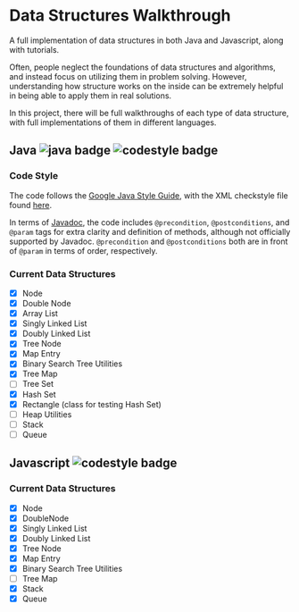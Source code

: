 # Data Structures Walkthrough

A full implementation of data structures in both Java and Javascript, along with tutorials.

Often, people neglect the foundations of data structures and algorithms, and instead focus on utilizing them in problem solving. However, understanding how structure works on the inside can be extremely helpful in being able to apply them in real solutions.

In this project, there will be full walkthroughs of each type of data structure, with full implementations of them in different languages.

## Java ![java badge](https://img.shields.io/badge/java-tested-brightgreen.svg) ![codestyle badge](https://img.shields.io/badge/codestyle-google-blue.svg)

### Code Style

The code follows the [Google Java Style Guide](http://checkstyle.sourceforge.net/reports/google-java-style-20170228.html#s7.3-javadoc-where-required), with the XML checkstyle file found [here](https://github.com/checkstyle/checkstyle/blob/master/src/main/resources/google_checks.xml).

In terms of [Javadoc](http://www.oracle.com/technetwork/articles/java/index-137868.html), the code includes `@precondition`, `@postconditions`, and `@param` tags for extra clarity and definition of methods, although not officially supported by Javadoc. `@precondition` and `@postconditions` both are in front of `@param` in terms of order, respectively.

### Current Data Structures

- [x] Node
- [x] Double Node
- [x] Array List
- [x] Singly Linked List
- [x] Doubly Linked List
- [x] Tree Node
- [x] Map Entry
- [x] Binary Search Tree Utilities
- [x] Tree Map
- [ ] Tree Set
- [x] Hash Set
- [x] Rectangle (class for testing Hash Set)
- [ ] Heap Utilities
- [ ] Stack
- [ ] Queue

## Javascript ![codestyle badge](https://img.shields.io/badge/codestyle-google-blue.svg)

### Current Data Structures

- [x] Node
- [x] DoubleNode
- [x] Singly Linked List
- [x] Doubly Linked List
- [x] Tree Node
- [x] Map Entry
- [x] Binary Search Tree Utilities
- [ ] Tree Map
- [x] Stack
- [x] Queue
